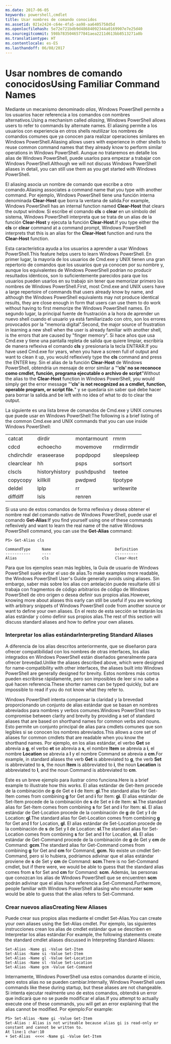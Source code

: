 ```yaml
---
ms.date: 2017-06-05
keywords: powershell,cmdlet
title: Usar nombres de comando conocidos
ms.assetid: 021e2424-c64e-4fa5-aa98-aa6405758d5d
ms.openlocfilehash: 5e72e721bdb9d48684092344a0169907e7e25d40
ms.sourcegitcommit: 598b7835046577841aea2211d613bb8513271a8b
ms.translationtype: HT
ms.contentlocale: es-ES
ms.lasthandoff: 06/08/2017
---
```

# <a name="using-familiar-command-names"></a><span data-ttu-id="fc460-103">Usar nombres de comando conocidos</span><span class="sxs-lookup"><span data-stu-id="fc460-103">Using Familiar Command Names</span></span>
<span data-ttu-id="fc460-104">Mediante un mecanismo denominado *alias*, Windows PowerShell permite a los usuarios hacer referencia a los comandos con nombres alternativos.</span><span class="sxs-lookup"><span data-stu-id="fc460-104">Using a mechanism called *aliasing*, Windows PowerShell allows users to refer to commands by alternate names.</span></span> <span data-ttu-id="fc460-105">El aliasing permite a los usuarios con experiencia en otros shells reutilizar los nombres de comandos comunes que ya conocen para realizar operaciones similares en Windows PowerShell.</span><span class="sxs-lookup"><span data-stu-id="fc460-105">Aliasing allows users with experience in other shells to reuse common command names that they already know to perform similar operations in Windows PowerShell.</span></span> <span data-ttu-id="fc460-106">Aunque no trataremos en detalle los alias de Windows PowerShell, puede usarlos para empezar a trabajar con Windows PowerShell.</span><span class="sxs-lookup"><span data-stu-id="fc460-106">Although we will not discuss Windows PowerShell aliases in detail, you can still use them as you get started with Windows PowerShell.</span></span>

<span data-ttu-id="fc460-107">El aliasing asocia un nombre de comando que escribe a otro comando.</span><span class="sxs-lookup"><span data-stu-id="fc460-107">Aliasing associates a command name that you type with another command.</span></span> <span data-ttu-id="fc460-108">Por ejemplo, Windows PowerShell tiene una función interna denominada **Clear-Host** que borra la ventana de salida.</span><span class="sxs-lookup"><span data-stu-id="fc460-108">For example, Windows PowerShell has an internal function named **Clear-Host** that clears the output window.</span></span> <span data-ttu-id="fc460-109">Si escribe el comando **cls** o **clear** en un símbolo del sistema, Windows PowerShell interpreta que se trata de un alias de la función **Clear-Host** y ejecuta la función **Clear-Host**.</span><span class="sxs-lookup"><span data-stu-id="fc460-109">If you type either the **cls** or **clear** command at a command prompt, Windows PowerShell interprets that this is an alias for the **Clear-Host** function and runs the **Clear-Host** function.</span></span>

<span data-ttu-id="fc460-110">Esta característica ayuda a los usuarios a aprender a usar Windows PowerShell.</span><span class="sxs-lookup"><span data-stu-id="fc460-110">This feature helps users to learn Windows PowerShell.</span></span> <span data-ttu-id="fc460-111">En primer lugar, la mayoría de los usuarios de Cmd.exe y UNIX tienen una gran repertorio de comandos que los usuarios que ya conocen por su nombre y, aunque los equivalentes de Windows PowerShell podrían no producir resultados idénticos, son lo suficientemente parecidos para que los usuarios pueden usarlos en su trabajo sin tener que memorizar primero los nombres de Windows PowerShell.</span><span class="sxs-lookup"><span data-stu-id="fc460-111">First, most Cmd.exe and UNIX users have a large repertoire of commands that users already know by name, and although the Windows PowerShell equivalents may not produce identical results, they are close enough in form that users can use them to do work without having to first memorize the Windows PowerShell names.</span></span> <span data-ttu-id="fc460-112">En segundo lugar, la principal fuente de frustración a la hora de aprender un nuevo shell cuando el usuario ya está familiarizado con otro, son los errores provocados por la "memoria digital".</span><span class="sxs-lookup"><span data-stu-id="fc460-112">Second, the major source of frustration in learning a new shell when the user is already familiar with another shell, is the errors that are caused by "finger memory".</span></span> <span data-ttu-id="fc460-113">Si hace años que usa Cmd.exe y tiene una pantalla repleta de salida que quiere limpiar, escribiría de manera reflexiva el comando **cls** y presionaría la tecla ENTRAR.</span><span class="sxs-lookup"><span data-stu-id="fc460-113">If you have used Cmd.exe for years, when you have a screen full of output and want to clean it up, you would reflexively type the **cls** command and press the ENTER key.</span></span> <span data-ttu-id="fc460-114">Sin el alias de la función **Clear-Host** de Windows PowerShell, obtendría un mensaje de error similar a "**'cls' no se reconoce como cmdlet, función, programa ejecutable o archivo de script**"</span><span class="sxs-lookup"><span data-stu-id="fc460-114">Without the alias to the **Clear-Host** function in Windows PowerShell, you would simply get the error message "**'cls' is not recognized as a cmdlet, function, operable program, or script file.**"</span></span> <span data-ttu-id="fc460-115">y se quedaría sin saber qué debe hacer para borrar la salida.</span><span class="sxs-lookup"><span data-stu-id="fc460-115">and be left with no idea of what to do to clear the output.</span></span>

<span data-ttu-id="fc460-116">La siguiente es una lista breve de comandos de Cmd.exe y UNIX comunes que puede usar en Windows PowerShell:</span><span class="sxs-lookup"><span data-stu-id="fc460-116">The following is a brief listing of the common Cmd.exe and UNIX commands that you can use inside Windows PowerShell:</span></span>

|||||
|-|-|-|-|
|<span data-ttu-id="fc460-117">cat</span><span class="sxs-lookup"><span data-stu-id="fc460-117">cat</span></span>|<span data-ttu-id="fc460-118">dir</span><span class="sxs-lookup"><span data-stu-id="fc460-118">dir</span></span>|<span data-ttu-id="fc460-119">montar</span><span class="sxs-lookup"><span data-stu-id="fc460-119">mount</span></span>|<span data-ttu-id="fc460-120">rm</span><span class="sxs-lookup"><span data-stu-id="fc460-120">rm</span></span>|
|<span data-ttu-id="fc460-121">cd</span><span class="sxs-lookup"><span data-stu-id="fc460-121">cd</span></span>|<span data-ttu-id="fc460-122">echo</span><span class="sxs-lookup"><span data-stu-id="fc460-122">echo</span></span>|<span data-ttu-id="fc460-123">move</span><span class="sxs-lookup"><span data-stu-id="fc460-123">move</span></span>|<span data-ttu-id="fc460-124">rmdir</span><span class="sxs-lookup"><span data-stu-id="fc460-124">rmdir</span></span>|
|<span data-ttu-id="fc460-125">chdir</span><span class="sxs-lookup"><span data-stu-id="fc460-125">chdir</span></span>|<span data-ttu-id="fc460-126">erase</span><span class="sxs-lookup"><span data-stu-id="fc460-126">erase</span></span>|<span data-ttu-id="fc460-127">popd</span><span class="sxs-lookup"><span data-stu-id="fc460-127">popd</span></span>|<span data-ttu-id="fc460-128">sleep</span><span class="sxs-lookup"><span data-stu-id="fc460-128">sleep</span></span>|
|<span data-ttu-id="fc460-129">clear</span><span class="sxs-lookup"><span data-stu-id="fc460-129">clear</span></span>|<span data-ttu-id="fc460-130">h</span><span class="sxs-lookup"><span data-stu-id="fc460-130">h</span></span>|<span data-ttu-id="fc460-131">ps</span><span class="sxs-lookup"><span data-stu-id="fc460-131">ps</span></span>|<span data-ttu-id="fc460-132">sort</span><span class="sxs-lookup"><span data-stu-id="fc460-132">sort</span></span>|
|<span data-ttu-id="fc460-133">cls</span><span class="sxs-lookup"><span data-stu-id="fc460-133">cls</span></span>|<span data-ttu-id="fc460-134">history</span><span class="sxs-lookup"><span data-stu-id="fc460-134">history</span></span>|<span data-ttu-id="fc460-135">pushd</span><span class="sxs-lookup"><span data-stu-id="fc460-135">pushd</span></span>|<span data-ttu-id="fc460-136">tee</span><span class="sxs-lookup"><span data-stu-id="fc460-136">tee</span></span>|
|<span data-ttu-id="fc460-137">copy</span><span class="sxs-lookup"><span data-stu-id="fc460-137">copy</span></span>|<span data-ttu-id="fc460-138">kill</span><span class="sxs-lookup"><span data-stu-id="fc460-138">kill</span></span>|<span data-ttu-id="fc460-139">pwd</span><span class="sxs-lookup"><span data-stu-id="fc460-139">pwd</span></span>|<span data-ttu-id="fc460-140">tipo</span><span class="sxs-lookup"><span data-stu-id="fc460-140">type</span></span>|
|<span data-ttu-id="fc460-141">del</span><span class="sxs-lookup"><span data-stu-id="fc460-141">del</span></span>|<span data-ttu-id="fc460-142">lp</span><span class="sxs-lookup"><span data-stu-id="fc460-142">lp</span></span>|<span data-ttu-id="fc460-143">r</span><span class="sxs-lookup"><span data-stu-id="fc460-143">r</span></span>|<span data-ttu-id="fc460-144">write</span><span class="sxs-lookup"><span data-stu-id="fc460-144">write</span></span>|
|<span data-ttu-id="fc460-145">diff</span><span class="sxs-lookup"><span data-stu-id="fc460-145">diff</span></span>|<span data-ttu-id="fc460-146">ls</span><span class="sxs-lookup"><span data-stu-id="fc460-146">ls</span></span>|<span data-ttu-id="fc460-147">ren</span><span class="sxs-lookup"><span data-stu-id="fc460-147">ren</span></span>||

<span data-ttu-id="fc460-148">Si usa uno de estos comandos de forma reflexiva y desea obtener el nombre real del comando nativo de Windows PowerShell, puede usar el comando **Get-Alias**:</span><span class="sxs-lookup"><span data-stu-id="fc460-148">If you find yourself using one of these commands reflexively and want to learn the real name of the native Windows PowerShell command, you can use the **Get-Alias** command:</span></span>

```
PS> Get-Alias cls

CommandType     Name                            Definition
-----------     ----                            ----------
Alias           cls                             Clear-Host
```

<span data-ttu-id="fc460-149">Para que los ejemplos sean más legibles, la Guía de usuario de Windows PowerShell suele evitar el uso de alias.</span><span class="sxs-lookup"><span data-stu-id="fc460-149">To make examples more readable, the Windows PowerShell User's Guide generally avoids using aliases.</span></span> <span data-ttu-id="fc460-150">Sin embargo, saber más sobre los alias con antelación puede resultarle útil si trabaja con fragmentos de código arbitrarios de código de Windows PowerShell de otro origen o desea definir sus propios alias.</span><span class="sxs-lookup"><span data-stu-id="fc460-150">However, knowing more about aliases this early can still be useful if you are working with arbitrary snippets of Windows PowerShell code from another source or want to define your own aliases.</span></span> <span data-ttu-id="fc460-151">En el resto de esta sección se tratarán los alias estándar y cómo definir sus propios alias.</span><span class="sxs-lookup"><span data-stu-id="fc460-151">The rest of this section will discuss standard aliases and how to define your own aliases.</span></span>

### <a name="interpreting-standard-aliases"></a><span data-ttu-id="fc460-152">Interpretar los alias estándar</span><span class="sxs-lookup"><span data-stu-id="fc460-152">Interpreting Standard Aliases</span></span>
<span data-ttu-id="fc460-153">A diferencia de los alias descritos anteriormente, que se diseñaron para ofrecer compatibilidad con los nombres de otras interfaces, los alias integrados en Windows PowerShell están diseñados generalmente para ofrecer brevedad.</span><span class="sxs-lookup"><span data-stu-id="fc460-153">Unlike the aliases described above, which were designed for name-compatibility with other interfaces, the aliases built into Windows PowerShell are generally designed for brevity.</span></span> <span data-ttu-id="fc460-154">Estos nombres más cortos pueden escribirse rápidamente, pero son imposibles de leer si no sabe a qué hacen referencia.</span><span class="sxs-lookup"><span data-stu-id="fc460-154">These shorter names can be typed quickly, but are impossible to read if you do not know what they refer to.</span></span>

<span data-ttu-id="fc460-155">Windows PowerShell intenta compensar la claridad y la brevedad proporcionando un conjunto de alias estándar que se basan en nombres abreviados para nombres y verbos comunes.</span><span class="sxs-lookup"><span data-stu-id="fc460-155">Windows PowerShell tries to compromise between clarity and brevity by providing a set of standard aliases that are based on shorthand names for common verbs and nouns.</span></span> <span data-ttu-id="fc460-156">Esto permite un conjunto principal de alias para cmdlets comunes que son legibles si se conocen los nombres abreviados.</span><span class="sxs-lookup"><span data-stu-id="fc460-156">This allows a core set of aliases for common cmdlets that are readable when you know the shorthand names.</span></span> <span data-ttu-id="fc460-157">Por ejemplo, en los alias estándar, el verbo **Get** se abrevia a **g**, el verbo **et** se abrevia a **s**, el nombre **Item** se abrevia a **i**, el nombre **Location** se abrevia a **l** y el nombre Command se abrevia a **cm**.</span><span class="sxs-lookup"><span data-stu-id="fc460-157">For example, in standard aliases the verb **Get** is abbreviated to **g**, the verb **Set** is abbreviated to **s**, the noun **Item** is abbreviated to **i**, the noun **Location** is abbreviated to **l**, and the noun Command is abbreviated to **cm**.</span></span>

<span data-ttu-id="fc460-158">Este es un breve ejemplo para ilustrar cómo funciona.</span><span class="sxs-lookup"><span data-stu-id="fc460-158">Here is a brief example to illustrate how this works.</span></span> <span data-ttu-id="fc460-159">El alias estándar de Get-Item procede de la combinación de **g** de Get e **i** de Item: **gi**.</span><span class="sxs-lookup"><span data-stu-id="fc460-159">The standard alias for Get-Item comes from combining **g** for Get and **i** for Item: **gi**.</span></span> <span data-ttu-id="fc460-160">El alias estándar de Set-Item procede de la combinación de **s** de Set e **i** de Item: **si**.</span><span class="sxs-lookup"><span data-stu-id="fc460-160">The standard alias for Set-Item comes from combining **s** for Set and **i** for Item: **si**.</span></span> <span data-ttu-id="fc460-161">El alias estándar de Get-Location procede de la combinación de **g** de Get y **l** de Location: **gl**.</span><span class="sxs-lookup"><span data-stu-id="fc460-161">The standard alias for Get-Location comes from combining **g** for Get and **l** for Location, **gl**.</span></span> <span data-ttu-id="fc460-162">El alias estándar de Set-Location procede de la combinación de **s** de Set y **l** de Location: **sl**.</span><span class="sxs-lookup"><span data-stu-id="fc460-162">The standard alias for Set-Location comes from combining **s** for Set and **l** for Location, **sl**.</span></span> <span data-ttu-id="fc460-163">El alias estándar de Get-Command procede de la combinación de **g** de Get y **cm** de Command: **gcm**.</span><span class="sxs-lookup"><span data-stu-id="fc460-163">The standard alias for Get-Command comes from combining **g** for Get and **cm** for Command, **gcm**.</span></span> <span data-ttu-id="fc460-164">No existe un cmdlet Set-Command, pero si lo hubiera, podríamos adivinar que el alias estándar proviene de **s** de Set y **cm** de Command: **scm**.</span><span class="sxs-lookup"><span data-stu-id="fc460-164">There is no Set-Command cmdlet, but if there were, we would be able to guess that the standard alias comes from **s** for Set and **cm** for Command: **scm**.</span></span> <span data-ttu-id="fc460-165">Además, las personas que conozcan los alias de Windows PowerShell que se encuentren **scm** podrán adivinar que el alias hace referencia a Set-Command.</span><span class="sxs-lookup"><span data-stu-id="fc460-165">Furthermore, people familiar with Windows PowerShell aliasing who encounter **scm** would be able to guess that the alias refers to Set-Command.</span></span>

### <a name="creating-new-aliases"></a><span data-ttu-id="fc460-166">Crear nuevos alias</span><span class="sxs-lookup"><span data-stu-id="fc460-166">Creating New Aliases</span></span>
<span data-ttu-id="fc460-167">Puede crear sus propios alias mediante el cmdlet Set-Alias.</span><span class="sxs-lookup"><span data-stu-id="fc460-167">You can create your own aliases using the Set-Alias cmdlet.</span></span> <span data-ttu-id="fc460-168">Por ejemplo, las siguientes instrucciones crean los alias de cmdlet estándar que se describen en Interpretar los alias estándar:</span><span class="sxs-lookup"><span data-stu-id="fc460-168">For example, the following statements create the standard cmdlet aliases discussed in Interpreting Standard Aliases:</span></span>

```
Set-Alias -Name gi -Value Get-Item
Set-Alias -Name si -Value Set-Item
Set-Alias -Name gl -Value Get-Location
Set-Alias -Name sl -Value Set-Location
Set-Alias -Name gcm -Value Get-Command
```

<span data-ttu-id="fc460-169">Internamente, Windows PowerShell usa estos comandos durante el inicio, pero estos alias no se pueden cambiar.</span><span class="sxs-lookup"><span data-stu-id="fc460-169">Internally, Windows PowerShell uses commands like these during startup, but these aliases are not changeable.</span></span> <span data-ttu-id="fc460-170">Si intenta ejecutar realmente uno de estos comandos, obtendrá un error que indicará que no se puede modificar el alias.</span><span class="sxs-lookup"><span data-stu-id="fc460-170">If you attempt to actually execute one of these commands, you will get an error explaining that the alias cannot be modified.</span></span> <span data-ttu-id="fc460-171">Por ejemplo:</span><span class="sxs-lookup"><span data-stu-id="fc460-171">For example:</span></span>

```
PS> Set-Alias -Name gi -Value Get-Item
Set-Alias : Alias is not writeable because alias gi is read-only or constant and cannot be written to.
At line:1 char:10
+ Set-Alias  <<<< -Name gi -Value Get-Item
```

